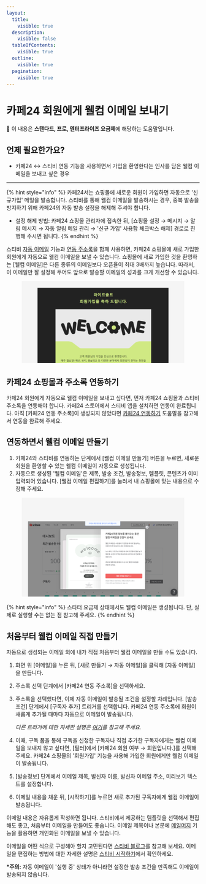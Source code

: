 ```yaml
---
layout:
  title:
    visible: true
  description:
    visible: false
  tableOfContents:
    visible: true
  outline:
    visible: true
  pagination:
    visible: true
---
```


# 카페24 회원에게 웰컴 이메일 보내기

💬 이 내용은 **스탠다드, 프로, 엔터프라이즈 요금제**에 해당하는 도움말입니다.

## 언제 필요한가요?

* 카페24 ↔ 스티비 연동 기능을 사용하면서 가입을 환영한다는 인사를 담은 웰컴 이메일을 보내고 싶은 경우

***

{% hint style="info" %}
카페24서는 쇼핑몰에 새로운 회원이 가입하면 자동으로 '신규가입' 메일을 발송합니다. 스티비를 통해 웰컴 이메일을 발송하시는 경우, 중복 발송을 방지하기 위해 카페24의 자동 발송 설정을 해제해 주셔야 합니다.

* 설정 해제 방법: 카페24 쇼핑몰 관리자에 접속한 뒤, \[쇼핑몰 설정 → 메시지 → 알림 메시지 → 자동 알림 메일 관리 → '신규 가입' 사용함 체크박스 해제] 경로로 진행해 주시면 됩니다.
{% endhint %}



스티비 [자동 이메일](welcome-email-cafe24-members.md#h_01hrecxeytk4f2xvsx27gstdaa) 기능과 [연동 주소록](../../integration/cafe24/)을 함께 사용하면, 카페24 쇼핑몰에 새로 가입한 회원에게 자동으로 웰컴 이메일을 보낼 수 있습니다. 쇼핑몰에 새로 가입한 것을 환영하는 \[웰컴 이메일]은 다른 종류의 이메일보다 오픈율이 최대 3배까지 높습니다. 따라서, 이 이메일만 잘 설정해 두어도 앞으로 발송할 이메일의 성과를 크게 개선할 수 있습니다.

<figure><img src="../../.gitbook/assets/웰컴 이메일 (1).png" alt=""><figcaption></figcaption></figure>



## 카페24 쇼핑몰과 주소록 연동하기 <a href="#h_01hre9s9frgdt1zdnfkq19p2fb" id="h_01hre9s9frgdt1zdnfkq19p2fb"></a>

카페24 회원에게 자동으로 웰컴 이메일을 보내고 싶다면, 먼저 카페24 쇼핑몰과 스티비 주소록을 연동해야 합니다. 카페24 스토어에서 스티비 앱을 설치하면 연동이 완료됩니다. 아직 \[카페24 연동 주소록]이 생성되지 않았다면 [카페24 연동하기](../../integration/cafe24/) 도움말을 참고해서 연동을 완료해 주세요.



## 연동하면서 웰컴 이메일 만들기

1. 카페24와 스티비를 연동하는 단계에서 \[웰컴 이메일 만들기] 버튼을 누르면, 새로운 회원을 환영할 수 있는 웰컴 이메일이 자동으로 생성됩니다.
2. 자동으로 생성된 '웰컴 이메일'은 제목, 발송 조건, 발송정보, 템플릿, 콘텐츠가 이미 입력되어 있습니다. \[웰컴 이메일 편집하기]를 눌러서 내 쇼핑몰에 맞는 내용으로 수정해 주세요.

<figure><img src="../../.gitbook/assets/카페24 연동하기 (1).png" alt=""><figcaption></figcaption></figure>

{% hint style="info" %}
스타터 요금제 상태에서도 웰컴 이메일은 생성됩니다. 단, 실제로 실행할 수는 없는 점 참고해 주세요.
{% endhint %}



## 처음부터 웰컴 이메일 직접 만들기

자동으로 생성되는 이메일 외에 내가 직접 처음부터 웰컴 이메일을 만들 수도 있습니다.

1. 화면 위 \[이메일]을 누른 뒤, \[새로 만들기 → 자동 이메일]을 클릭해 \[자동 이메일]을 만듭니다.
2. 주소록 선택 단계에서 \[카페24 연동 주소록]을 선택하세요.&#x20;
3.  주소록을 선택했다면, 이제 자동 이메일이 발송될 조건을 설정할 차례입니다. \[발송 조건] 단계에서 \[구독자 추가] 트리거를 선택합니다. 카페24 연동 주소록에 회원이 새롭게 추가될 때마다 자동으로 이메일이 발송됩니다.&#x20;

    _다른 트리거에 대한 자세한 설명은_ [_여기_](../../email/automation/using.md#trigger)_를 참고해 주세요._&#x20;
4. 이때, 구독 폼을 통해 구독을 신청한 구독자나 직접 추가한 구독자에게는 웰컴 이메일을 보내지 않고 싶다면, \[필터]에서 \[카페24 회원 여부 → 회원입니다.]를 선택해 주세요. 카페24 쇼핑몰의 '회원가입' 기능을 사용해 가입한 회원에게만 웰컴 이메일이 발송됩니다.&#x20;
5. \[발송정보] 단계에서 이메일 제목, 발신자 이름, 발신자 이메일 주소, 미리보기 텍스트를 설정합니다.&#x20;
6. 이메일 내용을 채운 뒤, \[시작하기]를 누르면 새로 추가된 구독자에게 웰컴 이메일이 발송됩니다.



이메일 내용은 자유롭게 작성하면 됩니다. 스티비에서 제공하는 템플릿을 선택해서 편집해도 좋고, 처음부터 이메일을 만들어도 좋습니다. 이메일 제목이나 본문에 [메일머지](../../email/edit/personalized-merge.md) 기능을 활용하면 개인화된 이메일을 보낼 수 있습니다.&#x20;

이메일을 어떤 식으로 구성해야 할지 고민된다면 [스티비 블로그](https://blog.stibee.com/welcome-email/)를 참고해 보세요. 이메일을 편집하는 방법에 대한 자세한 설명은 [스티비 시작하기](../../getting-started/send-first-email.md#undefined-2)에서 확인하세요.&#x20;

**\*주의:** 자동 이메일이 '실행 중' 상태가 아니라면 설정한 발송 조건을 만족해도 이메일이 발송되지 않습니다.
